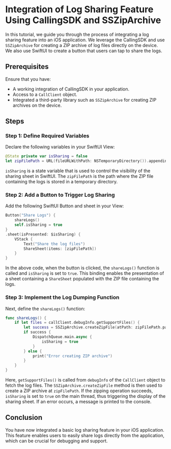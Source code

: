 # Integration of Log Sharing Feature Using CallingSDK and SSZipArchive

In this tutorial, we guide you through the process of integrating a log sharing feature into an iOS application. We leverage the CallingSDK and use `SSZipArchive` for creating a ZIP archive of log files directly on the device. We also use SwiftUI to create a button that users can tap to share the logs.

## Prerequisites

Ensure that you have:

- A working integration of CallingSDK in your application.
- Access to a `CallClient` object.
- Integrated a third-party library such as `SSZipArchive` for creating ZIP archives on the device.

## Steps

### Step 1: Define Required Variables

Declare the following variables in your SwiftUI View:

```swift
@State private var isSharing = false
let zipFilePath = URL(fileURLWithPath: NSTemporaryDirectory()).appendingPathComponent("logs.zip")
```

`isSharing` is a state variable that is used to control the visibility of the sharing sheet in SwiftUI. 
The `zipFilePath` is the path where the ZIP file containing the logs is stored in a temporary directory.

### Step 2: Add a Button to Trigger Log Sharing

Add the following SwiftUI Button and sheet in your View:

```swift
Button("Share Logs") {
    shareLogs()
    self.isSharing = true
}
.sheet(isPresented: $isSharing) {
    VStack {
        Text("Share the log files")
        ShareSheet(items: [zipFilePath])
    }
}
```

In the above code, when the button is clicked, the `shareLogs()` function is called and `isSharing` is set to `true`. This binding enables the presentation of a sheet containing a `ShareSheet` populated with the ZIP file containing the logs.

### Step 3: Implement the Log Dumping Function

Next, define the `shareLogs()` function:

```swift
func shareLogs() {
    if let files = callClient.debugInfo.getSupportFiles() {
        let success = SSZipArchive.createZipFile(atPath: zipFilePath.path, withFilesAtPaths: files.map { $0.path })
        if success {
            DispatchQueue.main.async {
                isSharing = true
            }
        } else {
            print("Error creating ZIP archive")
        }
    }
}
```

Here, `getSupportFiles()` is called from `debugInfo` of the `CallClient` object to fetch the log files. The `SSZipArchive.createZipFile` method is then used to create a ZIP archive at `zipFilePath`. If the zipping operation succeeds, `isSharing` is set to `true` on the main thread, thus triggering the display of the sharing sheet. If an error occurs, a message is printed to the console.

## Conclusion

You have now integrated a basic log sharing feature in your iOS application. This feature enables users to easily share logs directly from the application, which can be crucial for debugging and support.


